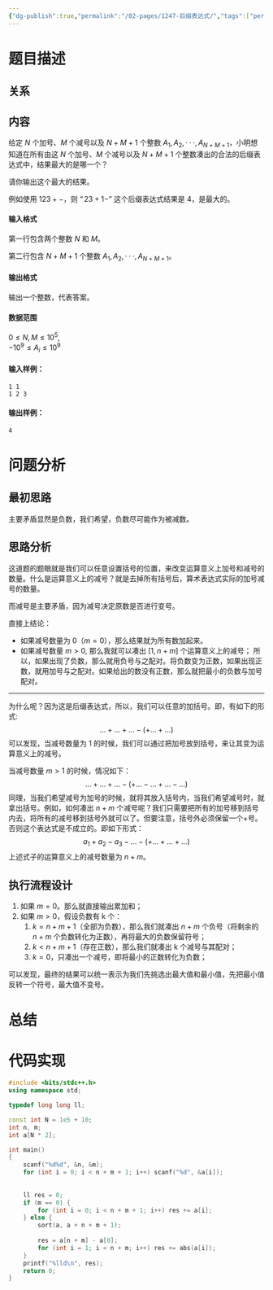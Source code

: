 ```yaml
---
{"dg-publish":true,"permalink":"/02-pages/1247-后缀表达式/","tags":["personal/blog","algorithm/greedy","algorithm/后缀表达式"]}
---
```



# 题目描述
## 关系

## 内容
给定 $N$ 个加号、$M$ 个减号以及 $N + M + 1$ 个整数 $A_1, A_2, · · · , A_{N+M+1}$，小明想知道在所有由这 $N$ 个加号、$M$ 个减号以及 $N + M + 1$ 个整数凑出的合法的后缀表达式中，结果最大的是哪一个？

请你输出这个最大的结果。

例如使用 $1 2 3 + -$，则 $“2 3 + 1 -”$ 这个后缀表达式结果是 $4$，是最大的。

#### 输入格式

第一行包含两个整数 $N$ 和 $M$。

第二行包含 $N + M + 1$ 个整数 $A_1, A_2, · · · , A_{N+M+1}$。

#### 输出格式

输出一个整数，代表答案。

#### 数据范围

$0 \le N,M \le 10^5$,  
$-10^9 \le A_i \le 10^9$

#### 输入样例：

```
1 1
1 2 3
```

#### 输出样例：

```
4
```
# 问题分析
## 最初思路
主要矛盾显然是负数，我们希望，负数尽可能作为被减数。
## 思路分析
这道题的题眼就是我们可以任意设置括号的位置，来改变运算意义上加号和减号的数量。什么是运算意义上的减号？就是去掉所有括号后，算术表达式实际的加号减号的数量。

而减号是主要矛盾，因为减号决定原数是否进行变号。

直接上结论：
 + 如果减号数量为 0（$\displaystyle m=0$），那么结果就为所有数加起来。
 + 如果减号数量 $\displaystyle m > 0$, 那么我就可以凑出 $\displaystyle [1,n+m]$ 个运算意义上的减号；
所以，如果出现了负数，那么就用负号与之配对。将负数变为正数，如果出现正数，就用加号与之配对。如果给出的数没有正数，那么就把最小的负数与加号配对。

***
为什么呢？因为这是后缀表达式，所以，我们可以任意的加括号。即，有如下的形式:
$$
\dots+\dots+\dots-(+\dots+\dots)
$$
可以发现，当减号数量为 1 的时候，我们可以通过把加号放到括号，来让其变为运算意义上的减号。

当减号数量 $\displaystyle m > 1$ 的时候，情况如下：
$$
\dots+\dots+\dots-(+\dots-\dots+\dots-\dots)
$$
同理，当我们希望减号为加号的时候，就将其放入括号内，当我们希望减号时，就拿出括号。例如，如何凑出 $\displaystyle n + m$ 个减号呢？我们只需要把所有的加号移到括号内去，将所有的减号移到括号外就可以了。但要注意，括号外必须保留一个+号。否则这个表达式是不成立的。即如下形式：
$$
a_{1}+a_{2}-a_{3}-\dots-(+\dots+\dots+\dots)
$$
上述式子的运算意义上的减号数量为 $\displaystyle n + m$。
## 执行流程设计
1. 如果 $\displaystyle m=0$。那么就直接输出累加和；
2. 如果 $\displaystyle m > 0$，假设负数有 k 个：
	1. $\displaystyle k= n+m+1$（全部为负数），那么我们就凑出 $\displaystyle n +m$ 个负号（将剩余的 $\displaystyle n+m$ 个负数转化为正数），再将最大的负数保留符号；
	2. $\displaystyle k<n+m+1$（存在正数），那么我们就凑出 k 个减号与其配对；
	3. $\displaystyle k=0$，只凑出一个减号，即将最小的正数转化为负数；

可以发现，最终的结果可以统一表示为我们先挑选出最大值和最小值，先把最小值反转一个符号，最大值不变号。
# 总结

# 代码实现
```c++
#include <bits/stdc++.h>
using namespace std;

typedef long long ll;

const int N = 1e5 + 10;
int n, m;
int a[N * 2];

int main()
{
    scanf("%d%d", &n, &m);
    for (int i = 0; i < n + m + 1; i++) scanf("%d", &a[i]);
    
    
    ll res = 0;
    if (m == 0) {
        for (int i = 0; i < n + m + 1; i++) res += a[i];
    } else {
        sort(a, a + n + m + 1);
        
        res = a[n + m] - a[0];
        for (int i = 1; i < n + m; i++) res += abs(a[i]);
    }
    printf("%lld\n", res);
    return 0;
}
```